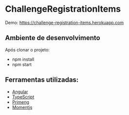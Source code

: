 # ChallengeRegistrationItems

Demo: https://challenge-registration-items.herokuapp.com

## Ambiente de desenvolvimento

Após clonar o projeto:

- npm install
- npm start


## Ferramentas utilizadas:
- [Angular](https://angular.io)
- [TypeScript](https://www.typescriptlang.org/)
- [Primeng](https://www.primefaces.org/primeng/#/)
- [Momentjs](https://momentjs.com/)
